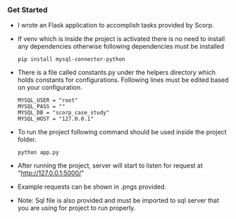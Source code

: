 ### Get Started

- I wrote an Flask application to accomplish tasks provided by Scorp.
- If venv which is inside the project is activated there is no need to install any dependencies otherwise following dependencies must be installed

    `pip install mysql-connector-python`
  
- There is a file called constants.py under the helpers directory which holds constants for configurations. Following lines must be edited based on your configuration.
    ```
    MYSQL_USER = "root"
    MYSQL_PASS = ""
    MYSQL_DB = "scorp_case_study"
    MYSQL_HOST = "127.0.0.1"
	```
- To run the project following command should be used inside the project folder.
  
	`python app.py`
	
- After running the project, server will start to listen for request at "http://127.0.0.1:5000/"
	
- Example requests can be shown in .pngs provided.

- Note: Sql file is also provided and must be imported to sql server that you are using for project to run properly.